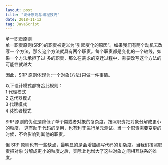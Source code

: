 ```yaml
---
layout: post
title: "设计原则与编程技巧"
date: 2018-11-12
tag: JavaScript
---
```


单一职责原则  
单一职责原则(SRP)的职责被定义为“引起变化的原因”。如果我们有两个动机去改写一 个方法，那么这个方法就具有两个职责。每个职责都是变化的一个轴线，如果一个方法承担了过 多的职责，那么在需求的变迁过程中，需要改写这个方法的可能性就越大  

因此，SRP 原则体现为:一个对象(方法)只做一件事情。  

以下设计模式都符合此规则：  
1 代理模式  
2 迭代器模式  
3 代理模式  
4 装饰者模式  

SRP 原则的优点是降低了单个类或者对象的复杂度，按照职责把对象分解成更小的粒度， 这有助于代码的复用，也有利于进行单元测试。当一个职责需要变更的时候，不会影响到其他的职责。  

但 SRP 原则也有一些缺点，最明显的是会增加编写代码的复杂度。当我们按照职责把对象 分解成更小的粒度之后，实际上也增大了这些对象之间相互联系的难度。